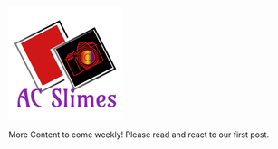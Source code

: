 ![alt test](/1747e88b-d457-4d77-9c31-a91b391e0e84_200x200.png)

More Content to come weekly! Please read and react to our first post.
